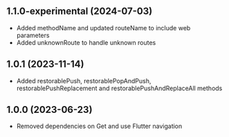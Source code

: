 ## 1.1.0-experimental (2024-07-03)

- Added methodName and updated routeName to include web parameters
- Added unknownRoute to handle unknown routes

## 1.0.1 (2023-11-14)

- Added restorablePush, restorablePopAndPush, restorablePushReplacement and restorablePushAndReplaceAll methods

## 1.0.0 (2023-06-23)

- Removed dependencies on Get and use Flutter navigation